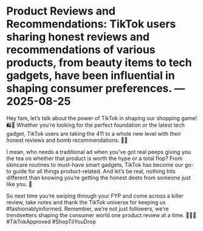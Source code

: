 # Product Reviews and Recommendations: TikTok users sharing honest reviews and recommendations of various products, from beauty items to tech gadgets, have been influential in shaping consumer preferences. — 2025-08-25

Hey fam, let’s talk about the power of TikTok in shaping our shopping game! 🛍️💫 Whether you’re looking for the perfect foundation or the latest tech gadget, TikTok users are taking the 411 to a whole new level with their honest reviews and bomb recommendations. 💄📱

I mean, who needs a traditional ad when you’ve got real peeps giving you the tea on whether that product is worth the hype or a total flop? From skincare routines to must-have smart gadgets, TikTok has become our go-to guide for all things product-related. And let’s be real, nothing hits different than knowing you’re getting the honest deets from someone just like you. 🙌

So next time you’re swiping through your FYP and come across a killer review, take notes and thank the TikTok universe for keeping us #fashionablyinformed. Remember, we’re not just followers, we’re trendsetters shaping the consumer world one product review at a time. 💁‍♀️💥 #TikTokApproved #ShopTilYouDrop